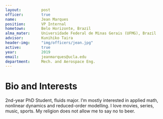 ```yaml
---
layout:     	post
officer: 		true
name:      		Jean Marques
position: 		VP Internal
hometown:		Belo Horizonte, Brazil
alma_mater: 	Universidade Federal de Minas Gerais (UFMG), Brazil
advisor: 		Kunihiko Taira
header-img: 	"img/officers/jean.jpg"
active: 		true
year:  			2019
email: 			jeanmarques@ucla.edu
department: 	Mech. and Aerospace Eng.
---
```


# Bio and Interests

2nd-year PhD Student, fluids major. I’m mostly interested in applied math, nonlinear dynamics and reduced-order modelling. 
I love movies, series, music, sports. My religion does not allow me to say no to beer.
 